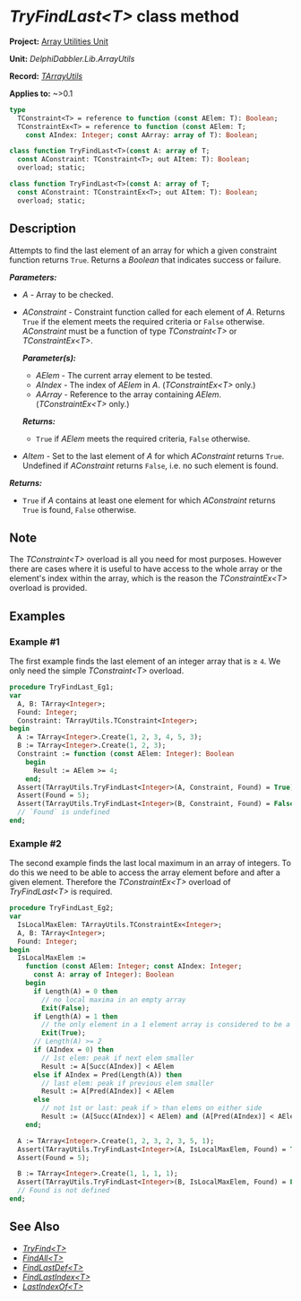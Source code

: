 # _TryFindLast\<T\>_ class method

**Project:** [Array Utilities Unit](../API.md)

**Unit:** _DelphiDabbler.Lib.ArrayUtils_

**Record:** [_TArrayUtils_](./TArrayUtils.md)

**Applies to:** ~>0.1

```pascal
type
  TConstraint<T> = reference to function (const AElem: T): Boolean;
  TConstraintEx<T> = reference to function (const AElem: T;
    const AIndex: Integer; const AArray: array of T): Boolean;

class function TryFindLast<T>(const A: array of T;
  const AConstraint: TConstraint<T>; out AItem: T): Boolean;
  overload; static;

class function TryFindLast<T>(const A: array of T;
  const AConstraint: TConstraintEx<T>; out AItem: T): Boolean;
  overload; static;
```

## Description

Attempts to find the last element of an array for which a given constraint function returns `True`. Returns a _Boolean_
that indicates success or failure.

***Parameters:***

* _A_ - Array to be checked.

* _AConstraint_ - Constraint function called for each element of _A_. Returns `True` if the element meets the required criteria or `False` otherwise. _AConstraint_ must be a function of type _TConstraint\<T\>_ or _TConstraintEx\<T\>_.

    ***Parameter(s):***

    * _AElem_ - The current array element to be tested.
    * _AIndex_ - The index of _AElem_ in _A_. (_TConstraintEx\<T\>_ only.) 
    * _AArray_ - Reference to the array containing _AElem_. (_TConstraintEx\<T\>_ only.)

    ***Returns:***

    * `True` if _AElem_ meets the required criteria, `False` otherwise.

* _AItem_ - Set to the last element of _A_ for which _AConstraint_ returns `True`. Undefined if _AConstraint_ returns `False`, i.e. no such element is found.

***Returns:***

* `True` if _A_ contains at least one element for which _AConstraint_ returns `True` is found, `False` otherwise.

## Note

The _TConstraint\<T\>_ overload is all you need for most purposes. However there are cases where it is useful to have access to the whole array or the element's index within the array, which is the reason the _TConstraintEx\<T\>_ overload is provided.

## Examples

### Example #1

The first example finds the last element of an integer array that is ≥ `4`. We only need the simple _TConstraint\<T\>_ overload.

```pascal
procedure TryFindLast_Eg1;
var
  A, B: TArray<Integer>;
  Found: Integer;
  Constraint: TArrayUtils.TConstraint<Integer>;
begin
  A := TArray<Integer>.Create(1, 2, 3, 4, 5, 3);
  B := TArray<Integer>.Create(1, 2, 3);
  Constraint := function (const AElem: Integer): Boolean
    begin
      Result := AElem >= 4;
    end;
  Assert(TArrayUtils.TryFindLast<Integer>(A, Constraint, Found) = True);
  Assert(Found = 5);
  Assert(TArrayUtils.TryFindLast<Integer>(B, Constraint, Found) = False);
  // `Found` is undefined
end;
```

### Example #2

The second example finds the last local maximum in an array of integers. To do this we need to be able to access the array element before and after a given element. Therefore the _TConstraintEx\<T\>_ overload of _TryFindLast\<T\>_ is required.

```pascal
procedure TryFindLast_Eg2;
var
  IsLocalMaxElem: TArrayUtils.TConstraintEx<Integer>;
  A, B: TArray<Integer>;
  Found: Integer;
begin
  IsLocalMaxElem :=
    function (const AElem: Integer; const AIndex: Integer;
      const A: array of Integer): Boolean
    begin
      if Length(A) = 0 then
        // no local maxima in an empty array
        Exit(False);
      if Length(A) = 1 then
        // the only element in a 1 element array is considered to be a maximum
        Exit(True);
      // Length(A) >= 2
      if (AIndex = 0) then
        // 1st elem: peak if next elem smaller
        Result := A[Succ(AIndex)] < AElem
      else if AIndex = Pred(Length(A)) then
        // last elem: peak if previous elem smaller
        Result := A[Pred(AIndex)] < AElem
      else
        // not 1st or last: peak if > than elems on either side
        Result := (A[Succ(AIndex)] < AElem) and (A[Pred(AIndex)] < AElem);
    end;

  A := TArray<Integer>.Create(1, 2, 3, 2, 3, 5, 1);
  Assert(TArrayUtils.TryFindLast<Integer>(A, IsLocalMaxElem, Found) = True);
  Assert(Found = 5);

  B := TArray<Integer>.Create(1, 1, 1, 1);
  Assert(TArrayUtils.TryFindLast<Integer>(B, IsLocalMaxElem, Found) = False);
  // Found is not defined
end;
```

## See Also

* [_TryFind\<T\>_](./TArrayUtils-TryFind.md)
* [_FindAll\<T\>_](./TArrayUtils-FindAll.md)
* [_FindLastDef\<T\>_](./TArrayUtils-FindLastDef.md)
* [_FindLastIndex\<T\>_](./TArrayUtils-FindLastIndex.md)
* [_LastIndexOf\<T\>_](./TArrayUtils-LastIndexOf.md)
